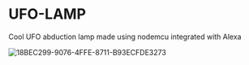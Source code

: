 # UFO-LAMP
Cool UFO abduction lamp made using nodemcu integrated with Alexa

![18BEC299-9076-4FFE-8711-B93ECFDE3273](https://user-images.githubusercontent.com/23619646/76789809-56f9ec00-679c-11ea-821c-87eb240e3fc2.JPG)
